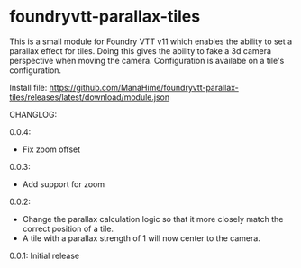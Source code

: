 # foundryvtt-parallax-tiles
This is a small module for Foundry VTT v11 which enables the ability to set a parallax effect for tiles.
Doing this gives the ability to fake a 3d camera perspective when moving the camera.
Configuration is availabe on a tile's configuration.

Install file:
https://github.com/ManaHime/foundryvtt-parallax-tiles/releases/latest/download/module.json

CHANGLOG:

0.0.4:
- Fix zoom offset

0.0.3:
- Add support for zoom

0.0.2:
- Change the parallax calculation logic so that it more closely match the correct position of a tile.
- A tile with a parallax strength of 1 will now center to the camera.

0.0.1:
Initial release